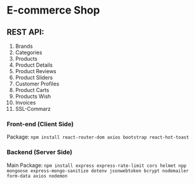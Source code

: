 # E-commerce Shop

## REST API:

1. Brands
1. Categories
1. Products
1. Product Details
1. Product Reviews
1. Product Sliders
1. Customer Profiles
1. Product Carts
1. Products Wish
1. Invoices
1. SSL-Commarz

### Front-end (Client Side)

Package: `npm install react-router-dom axios bootstrap react-hot-toast`

### Backend (Server Side)

Main Package: `npm install express express-rate-limit cors helmet npp mongoose express-mongo-sanitize dotenv jsonwebtoken bcrypt nodemailer form-data axios nodemon`

